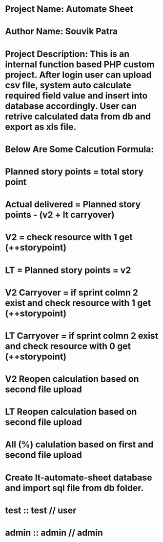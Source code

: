 # Project Name: Automate Sheet
# Author Name: Souvik Patra
# Project Description: This is an internal function based PHP custom project. After login user can upload csv file, system auto calculate required field value and insert into database accordingly. User can retrive calculated data from db and export as xls file.

# Below Are Some Calcution Formula:
# Planned story points = total story point
# Actual delivered = Planned story points - (v2 + lt carryover)		
# V2 = check resource with 1 get (++storypoint)
# LT = Planned story points = v2
# V2 Carryover = if sprint colmn 2 exist and check resource with 1 get (++storypoint)
# LT Carryover = if sprint colmn 2 exist and check resource with 0 get (++storypoint)
# V2 Reopen calculation based on second file upload
# LT Reopen calculation based on second file upload
# All (%) calulation based on first and second file upload

# Create lt-automate-sheet database and import sql file from __db__ folder.
# test :: test // user
# admin :: admin // admin
